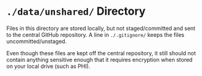 `./data/unshared/` Directory
=========
Files in this directory are stored locally, but not staged/committed and sent to the central GitHub repository.  A line in `./.gitignore/` keeps the files uncommitted/unstaged.

Even though these files are kept off the central repository, it still should not contain anything sensitive enough that it requires encryption when stored on your local drive (such as PHI).
